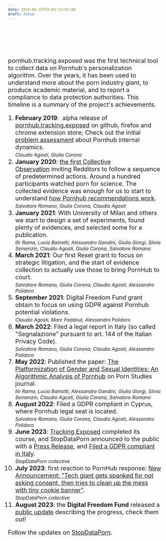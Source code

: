 ```yaml
---
date: 2019-05-22T15:01:21+01:00
draft: false
---
```


<style>
p, li {
  font-size: 1.4em;
}
em {
  font-size: 0.8em;
}
</style>

<br>
<br>
<br>
<br>
<br>


pornhub.tracking.exposed was the first technical tool to collect data on Pornhub's personalization algorithm.
Over the years, it has been used to understand more about the porn industry giant, to produce academic material, and to report a compliance to data protection authorities. This timeline is a summary of the project's achievements.

1. **February 2019**:  alpha release of [pornhub.tracking.exposed](https://github.com/tracking-exposed/potrex/commits/master?after=55a052c5fa2e9b1e550966a37bdab6f5cf61888e+449&branch=master&qualified_name=refs%2Fheads%2Fmaster) on github, firefox and chrome extension store; Check out the initial [problem assessment](https://github.com/tracking-exposed/presentation/raw/master/poTREX%20-%20initial%20analysis%20-%202019%20-%20v1.0.pdf) about Pornhub internal dynamics.<br>
*Claudio Agosti, Giulia Corona*
2. **January 2020**: [the first Collective Observation](https://pornhub.tracking.exposed/potest/1/) inviting Redditors to follow a sequence of predetermined actions. Around a hundred participants watched porn for science. The collected evidence was enough for us to start to understand [how Pornhub recommendations work](https://pornhub.tracking.exposed/potest/final-1/).<br>
*Salvatore Romano, Giulia Corona, Claudio Agosti*
3. **January 2021**: With University of Milan and others we start to design a set of experiments, found plenty of evidences, and selected some for a publication.<br>
*Ilir Rama, Lucia Bainotti, Alessandro Gandini, Giulia Giorgi, Silvia Semenzin, Claudio Agosti, Giulia Corona, Salvatore Romano*
4. **March 2021**: Our first Reset grant to focus on strategic litigation, and the start of evidence collection to actually use those to bring PornHub to court.<br>
*Salvatore Romano, Giulia Corona, Claudio Agosti, Alessandro Polidoro*
5. **September 2021**: Digital Freedom Fund grant obtain to focus on using GDPR against Pornhub potential violations.<br>
*Claudio Agosti, Marc Faddoul, Alessandro Polidoro*
6. **March 2022**: Filed a legal report in Italy (so called "Segnalazione" pursuant to art. 144 of the Italian Privacy Code).<br>
*Salvatore Romano, Giulia Corona, Claudio Agosti, Alessandro Polidoro*
7. **May 2022**: Published the paper: [The Platformization of Gender and Sexual Identities: An Algorithmic Analysis of Pornhub](https://www.tandfonline.com/doi/abs/10.1080/23268743.2022.2066566?journalCode=rprn20) on Porn Studies journal.<br>
*Ilir Rama, Lucia Bainotti, Alessandro Gandini, Giulia Giorgi, Silvia Semenzin, Claudio Agosti, Giulia Corona, Salvatore Romano*
8. **August 2022**: Filed a GDPR compliant in Cyprus, where Pornhub legal seat is located.<br>
*Salvatore Romano, Giulia Corona, Claudio Agosti, Alessandro Polidoro*
9. **June 2023**: [Tracking Exposed](https://tracking.exposed) completed its course, and StopDataPorn announced to the public with a [Press Release](https://stopdataporn.org/pr/), and [Filed a GDPR compliant in Italy](https://stopdataporn.org/news/06-29-23/).<br>
*StopDataPorn collective*
10. **July 2023**: first reaction to PornHub response: [New Announcement: "Tech giant gets spanked for not asking consent, then tries to clean up the mess with tiny cookie banner"](https://stopdataporn.org/news/07-20-23/).<br>
*StopDataPorn collective*
11. **August 2023**: the **Digital Freedom Fund** released a [public update](https://digitalfreedomfund.org/non-consensual-tracking-on-pornhub/) describing the progress, check them out!

Follow the updates on [StopDataPorn](https://stopdataporn.org).
